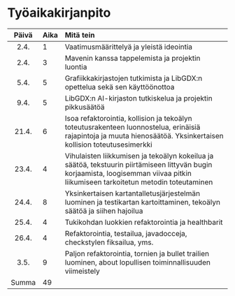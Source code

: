 # Työaikakirjanpito

| Päivä | Aika | Mitä tein  |
| :----:|:-----| :-----|
| 2.4. | 1 | Vaatimusmäärittelyä ja yleistä ideointia |
| 2.4. | 3 | Mavenin kanssa tappelemista ja projektin luontia |
| 5.4. | 5 | Grafiikkakirjastojen tutkimista ja LibGDX:n opettelua sekä sen käyttöönottoa |
| 9.4. | 5 | LibGDX:n AI-kirjaston tutkiskelua ja projektin pikkusäätöä |
| 21.4. | 6 | Isoa refaktorointia, kollision ja tekoälyn toteutusrakenteen luonnostelua, erinäisiä rajapintoja ja muuta hienosäätöä. Yksinkertaisen kollision toteutusesimerkki  |
| 23.4. | 4 | Vihulaisten liikkumisen ja tekoälyn kokeilua ja säätöä, tekstuurin piirtämiseen littyvän bugin korjaamista, loogisemman viivaa pitkin liikumiseen tarkoitetun metodin toteutaminen |
| 24.4. | 8 | Yksinkertaisen kartantalletusjärjestelmän luominen ja testikartan kartoittaminen, tekoälyn säätöä ja siihen hajoilua |
| 25.4. | 4 | Tukikohdan luokkien refaktorointia ja healthbarit |
| 26.4. | 4 | Refaktorointia, testailua, javadocceja, checkstylen fiksailua, yms. |
| 3.5. | 9 | Paljon refaktorointia, tornien ja bullet trailien luominen, about lopullisen toiminnallisuuden viimeistely |
| Summa | 49 |

